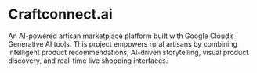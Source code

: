# Craftconnect.ai
An AI-powered artisan marketplace platform built with Google Cloud’s Generative AI tools. This project empowers rural artisans by combining intelligent product recommendations, AI-driven storytelling, visual product discovery, and real-time live shopping interfaces. 
